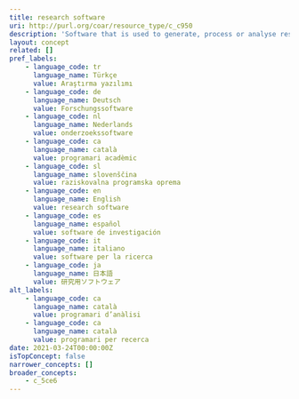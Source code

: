 ```yaml
---
title: research software
uri: http://purl.org/coar/resource_type/c_c950
description: 'Software that is used to generate, process or analyse results that you intend to appear in a publication (either in a journal, conference paper, monograph, book or thesis). Research software can be anything from a few lines of code written by yourself, to a professionally developed software package. [Source: https://datashare.ed.ac.uk/handle/10283/785]'
layout: concept
related: []
pref_labels:
    - language_code: tr
      language_name: Türkçe
      value: Araştırma yazılımı
    - language_code: de
      language_name: Deutsch
      value: Forschungssoftware
    - language_code: nl
      language_name: Nederlands
      value: onderzoekssoftware
    - language_code: ca
      language_name: català
      value: programari acadèmic
    - language_code: sl
      language_name: slovenščina
      value: raziskovalna programska oprema
    - language_code: en
      language_name: English
      value: research software
    - language_code: es
      language_name: español
      value: software de investigación
    - language_code: it
      language_name: italiano
      value: software per la ricerca
    - language_code: ja
      language_name: 日本語
      value: 研究用ソフトウェア
alt_labels:
    - language_code: ca
      language_name: català
      value: programari d’anàlisi
    - language_code: ca
      language_name: català
      value: programari per recerca
date: 2021-03-24T00:00:00Z
isTopConcept: false
narrower_concepts: []
broader_concepts:
    - c_5ce6
---
```


